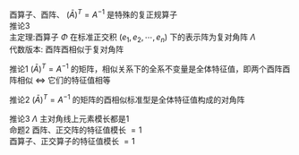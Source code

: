 酉算子、酉阵、 $(\bar A)^T=A^{-1}$ 是特殊的复正规算子  
推论3  
主定理:酉算子 $\Phi$ 在标准正交积 $(e_1,e_2,\cdots,e_n)$ 下的表示阵为复对角阵 $\Lambda$   
代数版本: 酉阵酉相似于复对角阵  
  
推论1  $(\bar A)^T=A^{-1}$ 的矩阵，相似关系下的全系不变量是全体特征值，即两个酉阵酉阵相似 $\iff$ 它们的特征值相等  
  
推论2  $(\bar A)^T=A^{-1}$ 的矩阵的酉相似标准型是全体特征值构成的对角阵  
  
推论3  $\Lambda$ 主对角线上元素模长都是1  
命题2 酉阵、正交阵的特征值模长 $=1$   
酉算子、正交算子的特征值模长 $=1$   
